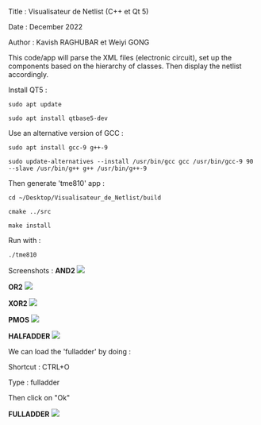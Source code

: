 Title : Visualisateur de Netlist (C++ et Qt 5)

Date : December 2022

Author : Kavish RAGHUBAR et Weiyi GONG

This code/app will parse the XML files (electronic circuit), set up the components based on the hierarchy of classes. Then display the netlist accordingly.

Install QT5 :

`sudo apt update`

`sudo apt install qtbase5-dev`


Use an alternative version of GCC :

`sudo apt install gcc-9 g++-9`

`sudo update-alternatives --install /usr/bin/gcc gcc /usr/bin/gcc-9 90 --slave /usr/bin/g++ g++ /usr/bin/g++-9`


Then generate 'tme810' app :

`cd ~/Desktop/Visualisateur_de_Netlist/build`

`cmake ../src`

`make install`


Run with :

`./tme810`


Screenshots : 
**AND2**
![](https://github.com/KavishRAGHUBAR/Visualisateur_de_Netlist/blob/main/Screenshots/AND2.png)

**OR2**
![](https://github.com/KavishRAGHUBAR/Visualisateur_de_Netlist/blob/main/Screenshots/OR2.png)

**XOR2**
![](https://github.com/KavishRAGHUBAR/Visualisateur_de_Netlist/blob/main/Screenshots/XOR2.png)

**PMOS**
![](https://github.com/KavishRAGHUBAR/Visualisateur_de_Netlist/blob/main/Screenshots/PMOS.png)

**HALFADDER**
![](https://github.com/KavishRAGHUBAR/Visualisateur_de_Netlist/blob/main/Screenshots/HALFADDER.png)

We can load the 'fulladder' by doing :

Shortcut : CTRL+O

Type : fulladder

Then click on "Ok"

**FULLADDER**
![](https://github.com/KavishRAGHUBAR/Visualisateur_de_Netlist/blob/main/Screenshots/FULLADDER.png)

